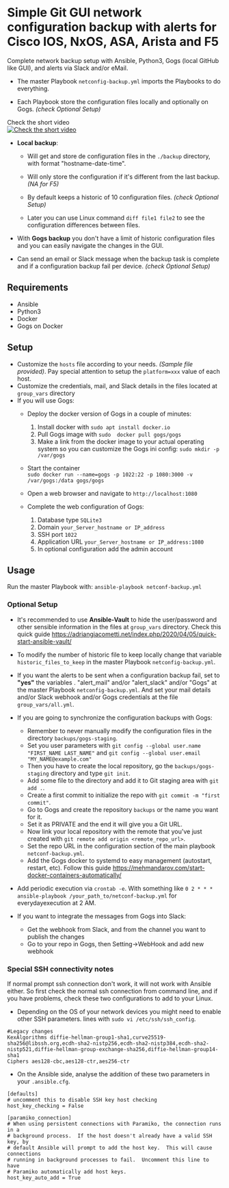 # Simple Git GUI network configuration backup with alerts for Cisco IOS, NxOS, ASA, Arista and F5

Complete network backup setup with Ansible, Python3, Gogs (local GitHub like GUI), and alerts via Slack and/or eMail.
 
- The master Playbook ``netconfig-backup.yml`` imports the Playbooks to do everything.

- Each Playbook store the configuration files locally and optionally on Gogs. *(check Optional Setup)*

Check the short video<br/>
[![Check the short video](https://img.youtube.com/vi/_ncRyy5Spqk/0.jpg)](https://www.youtube.com/watch?v=_ncRyy5Spqk)

- **Local backup**:
    - Will get and store de configuration files in the ``./backup`` directory, with format "hostname-date-time".

    - Will only store the configuration if it's different from the last backup. *(NA for F5)*

    - By default keeps a historic of 10 configuration files. *(check Optional Setup)*
    
    - Later you can use Linux command ``diff file1 file2`` to see the configuration differences between files.

- With **Gogs backup** you don't have a limit of historic configuration files and you can easily navigate the changes in the GUI.

- Can send an email or Slack message when the backup task is complete and if a configuration backup fail per device. *(check Optional Setup)*

## Requirements
- Ansible
- Python3
- Docker
- Gogs on Docker

## Setup
- Customize the ``hosts`` file according to your needs. *(Sample file provided)*.
Pay special attention to setup the ``platform=xxx`` value of each host.
- Customize the credentials, mail, and Slack details in the files located at ``group_vars`` directory 
- If you will use Gogs:
    - Deploy the docker version of Gogs in a couple of minutes:
      1. Install docker with ``sudo apt install docker.io``
      2. Pull Gogs image with ``sudo  docker pull gogs/gogs``
      3. Make a link from the docker image to your actual operating system so you can customize the Gogs ini config: ``sudo mkdir -p /var/gogs``
      
    - Start the container <br/>
    `sudo docker run --name=gogs -p 1022:22 -p 1080:3000 -v /var/gogs:/data gogs/gogs`
    - Open a web browser and navigate to `http://localhost:1080`
    - Complete the web configuration of Gogs:
      1. Database type `SQLite3`
      2. Domain `your_Server_hostname or IP_address`
      3. SSH port `1022`
      4. Application URL `your_Server_hostname or IP_address:1080`
      5. In optional configuration add the admin account
    
## Usage

Run the master Playbook with: ``ansible-playbook netconf-backup.yml``

### Optional Setup

- It's recommended to use **Ansible-Vault** to hide the user/password and other sensible information in the files at ``group_vars`` directory.
 Check this quick guide https://adriangiacometti.net/index.php/2020/04/05/quick-start-ansible-vault/
 
- To modify the number of historic file to keep locally change that variable ``historic_files_to_keep`` in the master Playbook ``netconfig-backup.yml``.

- If you want the alerts to be sent when a configuration backup fail, set to **"yes"** the variables .
"alert_mail" and/or "alert_slack" and/or "Gogs" at the master Playbook ``netconfig-backup.yml``. And set your mail details and/or Slack webhook and/or Gogs credentials at the
file ``group_vars/all.yml``.

- If you are going to synchronize the configuration backups with Gogs:
    - Remember to never manually modify the configuration files in the directory ``backups/gogs-staging``.
    - Set you user parameters with ``git config --global user.name "FIRST_NAME LAST_NAME"`` and 
    ``git config --global user.email "MY_NAME@example.com"``
    - Then you have to create the local repository, go the ``backups/gogs-staging`` directory and type ``git init``.
    - Add some file to the directory and add it to Git staging area with ``git add .``.
    - Create a first commit to initialize the repo with ``git commit -m "first commit"``.
    - Go to Gogs and create the repository ``backups`` or the name you want for it.
    - Set it as PRIVATE and the end it will give you a Git URL.
    - Now link your local repository with the remote that you've just created with ``git remote add origin <remote_repo_url>``.
    - Set the repo URL in the configuration section of the main playbook ``netconf-backup.yml``.
    - Add the Gogs docker to systemd to easy management (autostart, restart, etc). Follow this guide
    https://mehmandarov.com/start-docker-containers-automatically/
    
- Add periodic execution via ``crontab -e``. With something like 
``0 2 * * * ansible-playbook /your_path_to/netconf-backup.yml``
for everydayexecution at 2 AM.

- If you want to integrate the messages from Gogs into Slack:
    - Get the webhook from Slack, and from the channel you want to publish the changes
    - Go to your repo in Gogs, then Setting->WebHook and add new webhook
    

### Special SSH connectivity notes

If normal prompt ssh connection don't work, it will not work with Ansible either. So first check 
the normal ssh connection from command line, and if you have problems, check these
two configurations to add to your Linux.

- Depending on the OS of your network devices you might need to enable other SSH parameters.
lines with ``sudo vi /etc/ssh/ssh_config``.

``` 
#Legacy changes
KexAlgorithms diffie-hellman-group1-sha1,curve25519-sha256@libssh.org,ecdh-sha2-nistp256,ecdh-sha2-nistp384,ecdh-sha2-nistp521,diffie-hellman-group-exchange-sha256,diffie-hellman-group14-sha1
Ciphers aes128-cbc,aes128-ctr,aes256-ctr
```

- On the Ansible side, analyse the addition of these two parameters in your ``.ansible.cfg``.

```
[defaults]
# uncomment this to disable SSH key host checking
host_key_checking = False

[paramiko_connection]
# When using persistent connections with Paramiko, the connection runs in a
# background process.  If the host doesn't already have a valid SSH key, by
# default Ansible will prompt to add the host key.  This will cause connections
# running in background processes to fail.  Uncomment this line to have
# Paramiko automatically add host keys.
host_key_auto_add = True
```
